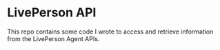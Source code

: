 # LivePerson API 
This repo contains some code I wrote to access and retrieve information from the LivePerson Agent APIs. 
